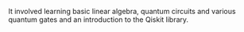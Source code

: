 It involved learning basic linear algebra, quantum circuits and various quantum gates and an introduction to the Qiskit library.
